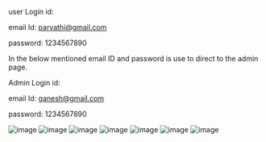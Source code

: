 user Login id:


email Id: parvathi@gmail.com


password: 1234567890

In the below mentioned email ID and password is use to direct to the admin page.

Admin Login id:


email Id: ganesh@gmail.com


password: 1234567890

![image](https://github.com/narmadavivek/MERN/assets/145418529/036ec746-4b59-4ee8-9b80-6022f9cf748f)
![image](https://github.com/narmadavivek/MERN/assets/145418529/a81d5508-b301-4e4d-bd34-eb16c79ecfd1)
![image](https://github.com/narmadavivek/MERN/assets/145418529/34a9cf0f-f7f3-4f46-9e4b-a40be4612d29)
![image](https://github.com/narmadavivek/MERN/assets/145418529/e1d66336-e65e-4dea-aec4-d68f6e6a1d31)
![image](https://github.com/narmadavivek/MERN/assets/145418529/266ff8a3-98cb-461f-9b99-ca12ce88200f)
![image](https://github.com/narmadavivek/MERN/assets/145418529/4eeab3b7-ab08-453a-9376-cfd28802bba0)
![image](https://github.com/narmadavivek/MERN/assets/145418529/64b11790-8691-45e2-9b99-aa8731055f87)


